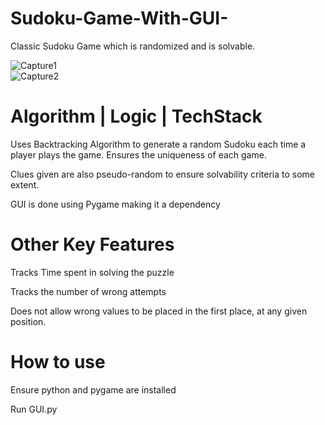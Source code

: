 # Sudoku-Game-With-GUI-
Classic Sudoku Game which is randomized and is solvable.

![Capture1](https://user-images.githubusercontent.com/59816482/88346323-af9e4e80-cd65-11ea-861c-0cc17746b8cd.JPG)		
![Capture2](https://user-images.githubusercontent.com/59816482/88346328-b331d580-cd65-11ea-8a65-8a74e6f40ac0.JPG)

# Algorithm | Logic | TechStack
Uses Backtracking Algorithm to generate a random Sudoku each time a player plays the game.
Ensures the uniqueness of each game.

Clues given are also pseudo-random to ensure solvability criteria to some extent.

GUI is done using Pygame making it a dependency 

# Other Key Features


Tracks Time spent in solving the puzzle

Tracks the number of wrong attempts

Does not allow wrong values to be placed in the first place, at any given position.


# How to use

Ensure python and pygame are installed

Run GUI.py




